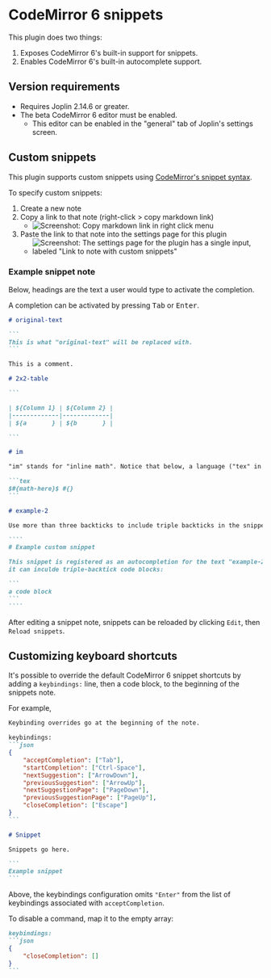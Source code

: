 # CodeMirror 6 snippets

This plugin does two things:

1. Exposes CodeMirror 6's built-in support for snippets.
2. Enables CodeMirror 6's built-in autocomplete support.

## Version requirements

- Requires Joplin 2.14.6 or greater.
- The beta CodeMirror 6 editor must be enabled.
  - This editor can be enabled in the "general" tab of Joplin's settings screen.

## Custom snippets

This plugin supports custom snippets using [CodeMirror's snippet syntax](https://codemirror.net/docs/ref/#autocomplete.snippet).

To specify custom snippets:

1. Create a new note
2. Copy a link to that note (right-click > copy markdown link)
   - ![Screenshot: Copy markdown link in right click menu](https://github.com/personalizedrefrigerator/joplin-plugin-codemirror-6-snippets/assets/46334387/0f1fddef-9094-4549-a982-39a08077b1c8)
3. Paste the link to that note into the settings page for this plugin
   - ![Screenshot: The settings page for the plugin has a single input, labeled "Link to note with custom snippets"](https://github.com/personalizedrefrigerator/joplin-plugin-codemirror-6-snippets/assets/46334387/bf2815d9-b50e-411f-934d-b8f3cc68735f)

### Example snippet note

Below, headings are the text a user would type to activate the completion.

A completion can be activated by pressing <kbd>Tab</kbd> or <kbd>Enter</kbd>.

`````markdown
# original-text

```
This is what "original-text" will be replaced with.
```

This is a comment.

# 2x2-table

```

| ${Column 1} | ${Column 2} |
|-------------|-------------|
| ${a       } | ${b       } |

```

# im

"im" stands for "inline math". Notice that below, a language ("tex" in this case) can be specified for the snippet block. Doing so doesn't affect the snippet.

```tex
$#{math-here}$ #{}
```

# example-2

Use more than three backticks to include triple backticks in the snippet

````
# Example custom snippet

This snippet is registered as an autocompletion for the text "example-2". Because its snippet uses four backticks,
it can inculde triple-backtick code blocks:

```
a code block
```
````
`````

After editing a snippet note, snippets can be reloaded by clicking `Edit`, then `Reload snippets`.

## Customizing keyboard shortcuts

It's possible to override the default CodeMirror 6 snippet shortcuts by adding a `keybindings:` line, then a code block, to the beginning of the snippets note.

For example,

````markdown
Keybinding overrides go at the beginning of the note.

keybindings:
```json
{
	"acceptCompletion": ["Tab"],
	"startCompletion": ["Ctrl-Space"],
	"nextSuggestion": ["ArrowDown"],
	"previousSuggestion": ["ArrowUp"],
	"nextSuggestionPage": ["PageDown"],
	"previousSuggestionPage": ["PageUp"],
	"closeCompletion": ["Escape"]
}
```

# Snippet

Snippets go here.

```
Example snippet
```
````

Above, the keybindings configuration omits `"Enter"` from the list of keybindings associated with `acceptCompletion`.

To disable a command, map it to the empty array:

````markdown
keybindings:
```json
{
	"closeCompletion": []
}
```
````
